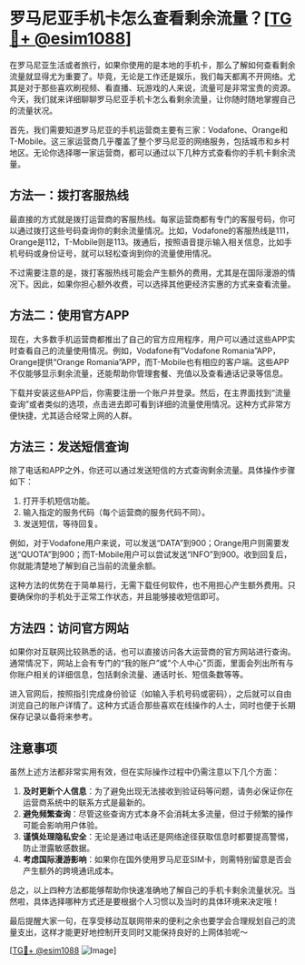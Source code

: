 # 罗马尼亚手机卡怎么查看剩余流量？[[TG💪+ @esim1088](https://t.me/s/esim1088)]

在罗马尼亚生活或者旅行，如果你使用的是本地的手机卡，那么了解如何查看剩余流量就显得尤为重要了。毕竟，无论是工作还是娱乐，我们每天都离不开网络。尤其是对于那些喜欢刷视频、看直播、玩游戏的人来说，流量可是非常宝贵的资源。今天，我们就来详细聊聊罗马尼亚手机卡怎么看剩余流量，让你随时随地掌握自己的流量状况。

首先，我们需要知道罗马尼亚的手机运营商主要有三家：Vodafone、Orange和T-Mobile。这三家运营商几乎覆盖了整个罗马尼亚的网络服务，包括城市和乡村地区。无论你选择哪一家运营商，都可以通过以下几种方式查看你的手机卡剩余流量。

## 方法一：拨打客服热线

最直接的方式就是拨打运营商的客服热线。每家运营商都有专门的客服号码，你可以通过拨打这些号码查询你的剩余流量情况。比如，Vodafone的客服热线是111，Orange是112，T-Mobile则是113。拨通后，按照语音提示输入相关信息，比如手机号码或身份证号，就可以轻松查询到你的流量使用情况。

不过需要注意的是，拨打客服热线可能会产生额外的费用，尤其是在国际漫游的情况下。因此，如果你担心额外收费，可以选择其他更经济实惠的方式来查看流量。

## 方法二：使用官方APP

现在，大多数手机运营商都推出了自己的官方应用程序，用户可以通过这些APP实时查看自己的流量使用情况。例如，Vodafone有“Vodafone Romania”APP，Orange提供“Orange Romania”APP，而T-Mobile也有相应的客户端。这些APP不仅能够显示剩余流量，还能帮助你管理套餐、充值以及查看通话记录等信息。

下载并安装这些APP后，你需要注册一个账户并登录。然后，在主界面找到“流量查询”或者类似的选项，点击进去即可看到详细的流量使用情况。这种方式非常方便快捷，尤其适合经常上网的人群。

## 方法三：发送短信查询

除了电话和APP之外，你还可以通过发送短信的方式查询剩余流量。具体操作步骤如下：

1. 打开手机短信功能。
2. 输入指定的服务代码（每个运营商的服务代码不同）。
3. 发送短信，等待回复。

例如，对于Vodafone用户来说，可以发送“DATA”到900；Orange用户则需要发送“QUOTA”到900；而T-Mobile用户可以尝试发送“INFO”到900。收到回复后，你就能清楚地了解到自己当前的流量余额。

这种方法的优势在于简单易行，无需下载任何软件，也不用担心产生额外费用。只要确保你的手机处于正常工作状态，并且能够接收短信即可。

## 方法四：访问官方网站

如果你对互联网比较熟悉的话，也可以直接访问各大运营商的官方网站进行查询。通常情况下，网站上会有专门的“我的账户”或“个人中心”页面，里面会列出所有与你账户相关的详细信息，包括剩余流量、通话时长、短信条数等等。

进入官网后，按照指引完成身份验证（如输入手机号码或密码），之后就可以自由浏览自己的账户详情了。这种方式适合那些喜欢在线操作的人士，同时也便于长期保存记录以备将来参考。

## 注意事项

虽然上述方法都非常实用有效，但在实际操作过程中仍需注意以下几个方面：

1. **及时更新个人信息**：为了避免出现无法接收到验证码等问题，请务必保证你在运营商系统中的联系方式是最新的。
2. **避免频繁查询**：尽管这些查询方式本身不会消耗太多流量，但过于频繁的操作可能会影响用户体验。
3. **谨慎处理隐私安全**：无论是通过电话还是网络途径获取信息时都要提高警惕，防止泄露敏感数据。
4. **考虑国际漫游影响**：如果你在国外使用罗马尼亚SIM卡，则需特别留意是否会产生额外的跨境通讯成本。

总之，以上四种方法都能够帮助你快速准确地了解自己的手机卡剩余流量状况。当然啦，具体选择哪种方式还是要根据个人习惯以及当时的具体环境来决定哦！

最后提醒大家一句，在享受移动互联网带来的便利之余也要学会合理规划自己的流量支出，这样才能更好地控制开支同时又能保持良好的上网体验呢～ 

[[TG💪+ @esim1088](https://t.me/s/esim1088) ![Image](https://i.postimg.cc/4NQfJmqS/Snipaste-2025-05-13-00-14-12.png)]